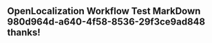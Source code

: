 <properties
ms.topic="hero-topic"
ms.test1="hero-topic"
ms.test2="test"/>

## OpenLocalization Workflow Test MarkDown 980d964d-a640-4f58-8536-29f3ce9ad848 thanks!
